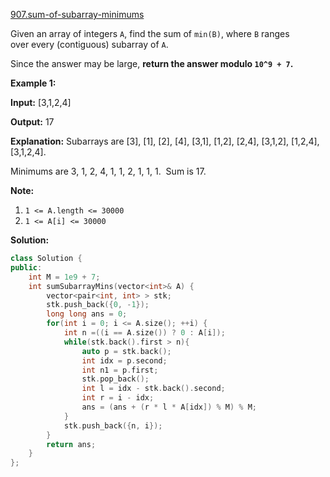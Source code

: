 [907.sum-of-subarray-minimums](https://leetcode.com/problems/sum-of-subarray-minimums/)  

Given an array of integers `A`, find the sum of `min(B)`, where `B` ranges over every (contiguous) subarray of `A`.

Since the answer may be large, **return the answer modulo `10^9 + 7`.**

**Example 1:**

  
**Input:** \[3,1,2,4\]
  
**Output:** 17
  
**Explanation:** Subarrays are \[3\], \[1\], \[2\], \[4\], \[3,1\], \[1,2\], \[2,4\], \[3,1,2\], \[1,2,4\], \[3,1,2,4\]. 
  
Minimums are 3, 1, 2, 4, 1, 1, 2, 1, 1, 1.  Sum is 17.

**Note:**

1.  `1 <= A.length <= 30000`
2.  `1 <= A[i] <= 30000`  



**Solution:**  

```cpp
class Solution {
public:
    int M = 1e9 + 7;
    int sumSubarrayMins(vector<int>& A) {
        vector<pair<int, int> > stk;
        stk.push_back({0, -1});
        long long ans = 0;
        for(int i = 0; i <= A.size(); ++i) {
            int n =((i == A.size()) ? 0 : A[i]);
            while(stk.back().first > n){
                auto p = stk.back();
                int idx = p.second;
                int n1 = p.first;
                stk.pop_back();
                int l = idx - stk.back().second;
                int r = i - idx;
                ans = (ans + (r * l * A[idx]) % M) % M;
            }
            stk.push_back({n, i});
        }
        return ans;
    }
};
```
      